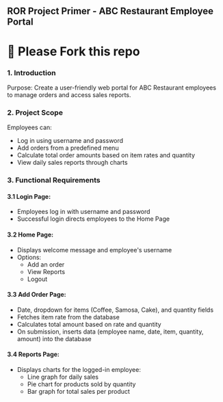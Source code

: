 ## ROR Project Primer - ABC Restaurant Employee Portal
# 🚨 Please Fork this repo
### 1. Introduction
Purpose: Create a user-friendly web portal for ABC Restaurant employees to manage orders and access sales reports.

### 2. Project Scope
Employees can:
- Log in using username and password
- Add orders from a predefined menu
- Calculate total order amounts based on item rates and quantity
- View daily sales reports through charts

### 3. Functional Requirements

#### 3.1 Login Page:
- Employees log in with username and password
- Successful login directs employees to the Home Page

#### 3.2 Home Page:
- Displays welcome message and employee's username
- Options:
  - Add an order
  - View Reports
  - Logout

#### 3.3 Add Order Page:
- Date, dropdown for items (Coffee, Samosa, Cake), and quantity fields
- Fetches item rate from the database
- Calculates total amount based on rate and quantity
- On submission, inserts data (employee name, date, item, quantity, amount) into the database

#### 3.4 Reports Page:
- Displays charts for the logged-in employee:
  - Line graph for daily sales
  - Pie chart for products sold by quantity
  - Bar graph for total sales per product
